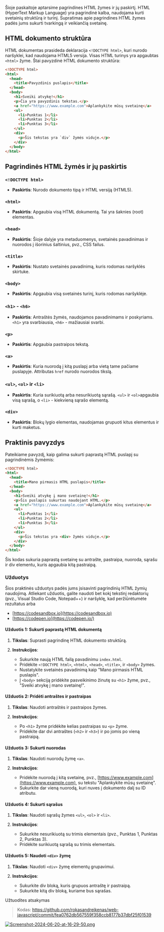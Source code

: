 

Šioje paskaitoje aptarsime pagrindines HTML žymes ir jų paskirtį. HTML (HyperText Markup Language) yra pagrindinė kalba, naudojama kurti svetainių struktūrą ir turinį. Supratimas apie pagrindines HTML žymes padės jums sukurti tvarkingą ir veikiančią svetainę.

## HTML dokumento struktūra

HTML dokumentas prasideda deklaracija `<!DOCTYPE html>`, kuri nurodo naršyklei, kad naudojama HTML5 versija. Visas HTML turinys yra apgaubtas `<html>` žyme. Štai pavyzdinė HTML dokumento struktūra:

```html
<!DOCTYPE html>
<html>
  <head>
    <title>Pavyzdinis puslapis</title>
  </head>
  <body>
    <h1>Sveiki atvykę!</h1>
    <p>Čia yra pavyzdinis tekstas.</p>
    <a href="https://www.example.com">Aplankykite mūsų svetainę</a>
    <ul>
      <li>Punktas 1</li>
      <li>Punktas 2</li>
      <li>Punktas 3</li>
    </ul>
    <div>
      <p>Šis tekstas yra `div` žymės viduje.</p>
    </div>
  </body>
</html>
```

## Pagrindinės HTML žymės ir jų paskirtis

### `<!DOCTYPE html>`

-   **Paskirtis**: Nurodo dokumento tipą ir HTML versiją (HTML5).

### `<html>`

-   **Paskirtis**: Apgaubia visą HTML dokumentą. Tai yra šaknies (root) elementas.

### `<head>`

-   **Paskirtis**: Šioje dalyje yra metaduomenys, svetainės pavadinimas ir nuorodos į išorinius šaltinius, pvz., CSS failus.

### `<title>`

-   **Paskirtis**: Nustato svetainės pavadinimą, kuris rodomas naršyklės skirtuke.

### `<body>`

-   **Paskirtis**: Apgaubia visą svetainės turinį, kuris rodomas naršyklėje.

### `<h1>` - `<h6>`

-   **Paskirtis**: Antraštės žymės, naudojamos pavadinimams ir poskyriams. `<h1>` yra svarbiausia, `<h6>` - mažiausiai svarbi.

### `<p>`

-   **Paskirtis**: Apgaubia pastraipos tekstą.

### `<a>`

-   **Paskirtis**: Kuria nuorodą į kitą puslapį arba vietą tame pačiame puslapyje. Attributas `href` nurodo nuorodos tikslą.

### `<ul>`, `<ol>` ir `<li>`

-   **Paskirtis**: Kuria surikiuotą arba nesurikiuotą sąrašą. `<ul>` ir `<ol>`apgaubia visą sąrašą, o `<li>` - kiekvieną sąrašo elementą.

### `<div>`

-   **Paskirtis**: Blokų lygio elementas, naudojamas grupuoti kitus elementus ir kurti maketus.

## Praktinis pavyzdys

Pateikiame pavyzdį, kaip galima sukurti paprastą HTML puslapį su pagrindinėmis žymėmis:



```html
<!DOCTYPE html>
<html>
  <head>
    <title>Mano pirmasis HTML puslapis</title>
  </head>
  <body>
    <h1>Sveiki atvykę į mano svetainę!</h1>
    <p>Šis puslapis sukurtas naudojant HTML.</p>
    <a href="https://www.example.com">Aplankykite mūsų svetainę</a>
    <ul>
      <li>Punktas 1</li>
      <li>Punktas 2</li>
      <li>Punktas 3</li>
    </ul>
    <div>
      <p>Šis tekstas yra <div> žymės viduje.</p>
    </div>
  </body>
</html>
```

Šis kodas sukuria paprastą svetainę su antrašte, pastraipa, nuoroda, sąrašu ir div elementu, kuris apgaubia kitą pastraipą.

### Užduotys

Šios praktinės užduotys padės jums įsisavinti pagrindinių HTML žymių naudojimą. Atliekant užduotis, galite naudoti bet kokį tekstinį redaktorių (pvz., Visual Studio Code, Notepad++) ir naršyklę, kad peržiūrėtumėte rezultatus arba

 - [https://codesandbox.io](https://codesandbox.io) 
 - [https://codepen.io](https://codepen.io/)

#### Užduotis 1: Sukurti paprastą HTML dokumentą

1.  **Tikslas**: Suprasti pagrindinę HTML dokumento struktūrą.
    
2.  **Instrukcijos**:
    
    -   Sukurkite naują HTML failą pavadinimu `index.html`.
    -   Pridėkite `<!DOCTYPE html>`, `<html>`, `<head>`, `<title>`, ir `<body>` žymes.
    -   Nustatykite svetainės pavadinimą kaip "Mano pirmasis HTML puslapis".
    -   Į `<body>` sekciją pridėkite pasveikinimo žinutę su `<h1>` žyme, pvz., "Sveiki atvykę į mano svetainę!".
    
#### Užduotis 2: Pridėti antraštes ir pastraipas

1.  **Tikslas**: Naudoti antraštės ir pastraipos žymes.
    
2.  **Instrukcijos**:
    
    -   Po `<h1>` žyme pridėkite kelias pastraipas su `<p>` žyme.
    -   Pridėkite dar dvi antraštes (`<h2>` ir `<h3>`) ir po jomis po vieną pastraipą.
    
#### Užduotis 3: Sukurti nuorodas

1.  **Tikslas**: Naudoti nuorodų žymę `<a>`.
    
2.  **Instrukcijos**:
    
    -   Pridėkite nuorodą į kitą svetainę, pvz., [https://www.example.com](https://www.example.com), su tekstu "Aplankykite mūsų svetainę".
    -   Sukurkite dar vieną nuorodą, kuri nuves į dokumento dalį su ID atributu.
    
#### Užduotis 4: Sukurti sąrašus

1.  **Tikslas**: Naudoti sąrašų žymes `<ul>`, `<ol>` ir `<li>`.
    
2.  **Instrukcijos**:
    
    -   Sukurkite nesurikiuotą su trimis elementais (pvz., Punktas 1, Punktas 2, Punktas 3).
    -   Pridėkite surikiuotą sąrašą su trimis elementais.
    

#### Užduotis 5: Naudoti `<div>` žymę

1.  **Tikslas**: Naudoti `<div>` žymę elementų grupavimui.
    
2.  **Instrukcijos**:
    
    -   Sukurkite div bloką, kuris grupuos antraštę ir pastraipą.
    -   Sukurkite kitą div bloką, kuriame bus sąrašas.

Užtuodites atsakymas

> Kodas: https://github.com/rokasandreikenas/web-javascript/commit/fea0762db567559f358ccb8177b37dbf25f01539
>
[![Screenshot-2024-06-20-at-16-29-50.png](https://i.postimg.cc/WbC60xc2/Screenshot-2024-06-20-at-16-29-50.png)](https://postimg.cc/vc7Vsqmj)
